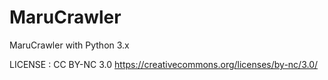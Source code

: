 # MaruCrawler
MaruCrawler with Python 3.x

LICENSE : CC BY-NC 3.0 https://creativecommons.org/licenses/by-nc/3.0/
